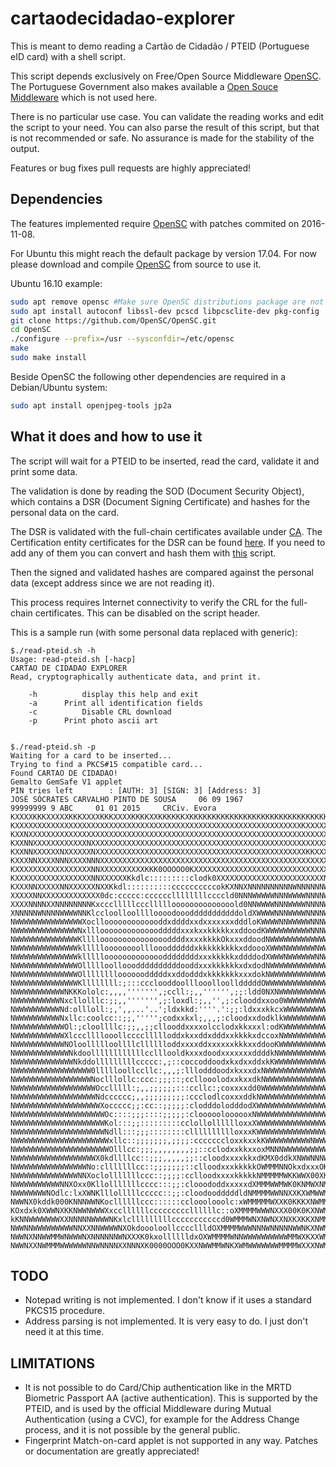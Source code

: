 # cartaodecidadao-explorer
This is meant to demo reading a Cartão de Cidadão / PTEID (Portuguese eID card) with a shell script.

This script depends exclusively on Free/Open Source Middleware [OpenSC](https://github.com/OpenSC/OpenSC). The Portuguese Government also makes available a [Open Souce Middleware](https://svn.gov.pt/projects/ccidadao) which is not used here.

There is no particular use case. You can validate the reading works and edit the script to your need. You can also parse the result of this script, but that is not recommended or safe. No assurance is made for the stability of the output.

Features or bug fixes pull requests are highly appreciated!

## Dependencies

The features implemented require [OpenSC](https://github.com/OpenSC/OpenSC) with patches commited on 2016-11-08.

For Ubuntu this might reach the default package by version 17.04. For now please download and compile [OpenSC](https://github.com/OpenSC/OpenSC) from source to use it.

Ubuntu 16.10 example:

```bash
sudo apt remove opensc #Make sure OpenSC distributions package are not installed
sudo apt install autoconf libssl-dev pcscd libpcsclite-dev pkg-config
git clone https://github.com/OpenSC/OpenSC.git
cd OpenSC
./configure --prefix=/usr --sysconfdir=/etc/opensc
make
sudo make install
```

Beside OpenSC the following other dependencies are required in a Debian/Ubuntu system:

```bash
sudo apt install openjpeg-tools jp2a
```

## What it does and how to use it

The script will wait for a PTEID to be inserted, read the card, validate it and print some data.

The validation is done by reading the SOD (Document Security Object), which contains a DSR (Document Signing Certificate) and hashes for the personal data on the card.

The DSR is validated with the full-chain certificates available under [CA](./CA/). The Certification entity certificates for the DSR can be found [here](https://pki.cartaodecidadao.pt/publico/certificado/cc_ec_cidadao/). If you need to add any of them you can convert and hash them with [this](./CA/convert_and_hash.sh) script.

Then the signed and validated hashes are compared against the personal data (except address since we are not reading it).

This process requires Internet connectivity to verify the CRL for the full-chain certificates. This can be disabled on the script header.

This is a sample run (with some personal data replaced with generic):
```
$./read-pteid.sh -h
Usage: read-pteid.sh [-hacp]
CARTAO DE CIDADAO EXPLORER
Read, cryptographically authenticate data, and print it.

    -h          display this help and exit
    -a		Print all identification fields
    -c          Disable CRL download
    -p		Print photo ascii art


$./read-pteid.sh -p 
Waiting for a card to be inserted...
Trying to find a PKCS#15 compatible card...
Found CARTAO DE CIDADAO!
Gemalto GemSafe V1 applet
PIN tries left        : [AUTH: 3] [SIGN: 3] [Address: 3]
JOSÉ SÓCRATES CARVALHO PINTO DE SOUSA     06 09 1967
99999999 9 ABC     01 01 2015     CRCiv. Evora
KXXXXKKKXXXXXKKKXXXXKKKXXXXKKKKXXKKKKKKXKKKKKKKKKKKKKKKKKKKKKKKKKKKKKKKKKKK
KXXXXXXXXXXXXXXXXXXXXXXXXXXXXXXXXXXXXXXXXXXXXXXXXXXXXXXXXXXXXXXXXKXXXXXKKKK
KXXNXXXXXXXXXXXXXXXXXXXXXXXXXXXXXXXXXXXXXXXXXXXXXXXXXXXXXXXXXXXXXXXXXXXXKKX
KXXNNXXXXXXXXXXXXNXXXXXXXXXXXXXXXXXXXXXXXXXXXXXXXXXXXXXXXXXXXXXXXXXXXXXXXKK
KXXNNXXXXXXNXXXXXXNXXXXXXXXXXXXXXXXXXXXXXXXXXXXXXXXXXXXXXXXXXXXXXXKKXXXXKKX
KXXXNNXXXXNNNXXXXNNNXXXXXXXXXXXXXXXXXXXXXXXXXXXXXXXXXXXXXXXXXXXXXXXXXXXXXKX
KXXXXXXXXXXXXXXXXXNNXXXXXXXXXXKKK0OOOOO0KXXXXXXXXXXXXXXXXXXXXXXXXXXXXXXXXXX
KXXXXXXXXXXXXXXXXXNNXXXXXXKkdlc:::::::::clodk0XXXXXXXXXXXXXXXXXXXXXXXXNNXXX
KXXXNNXXXXXNNXXXXXXNXXKkdl::::::::::ccccccccccokKXNNXNNNNNNNNNNWNNNNNNWWNNN
XXXXXNNXXXXXXXXXXXXX0dc:ccccc:ccccccllllllllccccld0NNNWWWWWNNNWWWWNNNNWWNNN
XXXXNNNNXXNNNNNNNNKxccclllllcccllllloooooooooooooold0NNWWWWNNNWWWWNNNNWWWNN
XNNNNNWNNNNWWWWNNKlccloolloolllloooodooodddddddddddoldXWWWWNNNWWWWNNNNWWWNN
NWWWWWWWWWWWWWWWXocllooooooooooooddxddddxxdxxxxxxxdddloKWWWWNNWWWWWNNNWWWWW
NWWWWWWWWWWWWWWNxlllooooooooooooodddddxxxkxxkkkkkxxddoodKWWWWWWWWWWNNNWWWWW
NWWWWWWWWWWWWWWKlllloooooooooooooooddddxxxxkkkkOkxxxddoodNWWWWWWWWWWWWWWWWW
NWWWWWWWWWWWWWWkllllloooooooollloooddddddxkkkkkkkkkxddoooXWWWNWWWWWWNWWWWWW
NWWWWWWWWWWWWWWkllllloooooooooooooddddddddxxxkkkkkxddddodXWWWNWWWWWWNNWWWWW
NWWWWWWWWWWWWWWOllllloolloooddddddddddooddxxxkkkkkkxdxdodNWWWWWWWWWWWWWWWWW
NWWWWWWWWWWWWWWOlllllllloooooodddddxxddodddxkkkkkkkxxxdokNWWWWWWWWWWWWWWWWW
NWWWWWWWWWWWWWWKllllllll:;:::ccclooddoolllooolloolldddddOWWWWWWWWWWWWWWWWWW
NWWWWWWWWWWWNKKKololc:,,,,''''''',;ccll:;,,'''''',;;:ldd0NXNWWWWWWWWWWWWWWW
NWWWWWWWWWWNxcllolllc:;;,,''''''',;:loxdl:;,,'',;:clooddxxoo0WWWWWWWWWWWWWW
NWWWWWWWWWWNd:ollloll:;,',,...'..';ldxkkd:''''.':;;:ldxxxkkcxWWWWWWWWWWWWWW
NWWWWWWWWWWNxllc:coolcc::;;,''''';codxxkxl;,,,;:cloodxxdodklkWWWWWWWWWWWWWW
NWWWWWWWWWWWOl:;cloollllc:;;,,;;cllooddxxxxolcclodxkkxxxl:odKWWWWWWWWWWWWWW
NWWWWWWWWWWWXlcccllllooollccccllllloddxkxxddxdddxxkkkkxdccoxNWWWWWWWWWWWWWW
NWWWWWWWWWWWNOloollllloollllclllllloddxxxxddxxxxxxkkkxxddooKWWWWWWWWWWWWWWW
NWWWWWWWWWWWWNkdoollllllllllllcclllooldkxxxdoodxxxxxxxddddkNWWWWWWWWWWWWWWW
NWWWWWWWWWWWWWNkddolllllllllccccc:,;::coccoddoodxkxdxxddxkKWWWWWWWWWWWWWWWW
NWWWWWWWWWWWWWWWWW0llllloollccllc:,,,;:lllodddoodxkxxxdxNWWWWWWWWWWWWWWWWWW
NWWWWWWWWWWWWWWWWWNoclllollc:ccc:;;;::;ccllooolodxxkxxdkNWWWWWWWWWWWWWWWWNW
NWWWWWWWWWWWWWWWWWWOcclllll:;,,;;;;;;:::ccllc:;coxxxxdd0WWWWWWWWWWWWWWWWWWW
NWWWWWWWWWWWWWWWWWWNdcccccc;,,;;;;;;;;;:ccclodlcoxxxddkNWWWWWWWWWWWWWWWWWWW
NWWWWWWWWWWWWWWWWWWWXoccccc;;:cc::;;;;;:clodddolodddodXWWWWWWWWWWWWWWWWWWNW
NWWWWWWWWWWWWWWWWWWWWOc::::;;;::::;;;;;:cloooooloooooxNWWWWWWWWWWWWWWWWWWNW
NWWWWWWWWWWWWWWWWWWWWKol:::;;:::::::::cclollolllllloxxXWWWWWWWWWWWWWWWWWWNW
NWWWWWWWWWWWWWWWWWWWWNdll:::;;;::::::::clllllllllloxxxKWWWWWWWWWWWWWWWWWWNW
NWWWWWWWWWWWWWWWWWWWWWxllc::;;;;;;;,;;;;:cccccccloxxkxxkKWWWWWWWWWWNWWWWWNN
NWWWWWWWWWWWWWWWWWWWWWOlllcc:;;;,,,,,,,,;;::cclodxxkkxxoxMNNNWWWWWWWWWWWWNN
NWWWWWWWWWWWWWWWWWWX0kdllllcc::;;;,,,,,;;::cloodxxxxkkxdKMX0ddkXNWWNNNWWWNN
NWWWWWWWWWWWWWWWWNo:clllllllcc::;;;;;;;::clloodxxxkkkkkOWMMMNNOkxdxxxOKNNNN
NWWWWWWWWWWWWWWNNXoclolllllllccc::;;;;:cclloodxxxxkkkkkNMMMMMWKKWWX00XK0OOO
NWWWWWWWWWWNNXOxx0Kllolllllllcccc:::;;:clooododdxxxxxdXMMMWWMWK0KNMWXNMWXNW
NWWWWWWWNOdlc:lxXWNKlllolllllccccc::;;:cloodoodddddldNMMMMWWNNXXKXWMWWMMWKX
NWWNX0kddk000KNNNWWNKocllllllccc::::::cclooolooolc:xWMMMMMWXXK0KKKXNWMMMWXK
KOxdxk0XWWNXKKNWWNWWWXxccllllllcccccccccllllllc::oXMMMMWWWNXXX00K0KXNWMMMNX
kKNNWWWWWWWXXNNNNNWWWWNKxlclllllllllcccccccccccd0WMMMWNXNWNXXNXKXKKXNMMMMNX
NWWNNWWWWWWWWWNNXXNNWWWWNXOkdoooloollccccllldOXMMMMWWWNNNWNNNNNWWNKXNWMMMWN
NWWNXNNWWMMWNWWWNXNNNNNNWNXXXK0kxolllllldxOXWMMMMWNNWWWWWWWWWWMMWXKXXWMMMMW
NWWNXXNWMMMWWWWWWNNWNNNNXXNNNXK0000OOO0KXXNWWMMWNKXWMWWWWWWWMMMMWXXXNWMMMMM
```

## TODO

* Notepad writing is not implemented. I don't know if it uses a standard PKCS15 procedure.
* Address parsing is not implemented. It is very easy to do. I just don't need it at this time.

## LIMITATIONS

* It is not possible to do Card/Chip authentication like in the MRTD Biometric Passport AA (active authentication). This is supported by the PTEID, and is used by the official Middleware during Mutual Authentication (using a CVC), for example for the Address Change process, and it is not possible by the general public.
* Fingerprint Match-on-card applet is not supported in any way. Patches or documentation are greatly appreciated!
